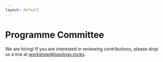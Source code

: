 ```yaml
---
layout: default
---
```


# Programme Committee

We are hiring! If you are interested in reviewing contributions, please
drop us a line at [workshop@topology.rocks](mailto:workshop@topology.rocks).
